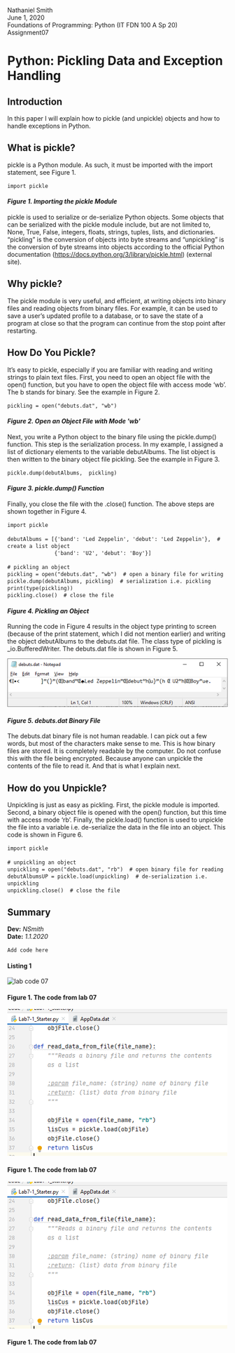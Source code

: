 Nathaniel Smith  
June 1, 2020  
Foundations of Programming: Python (IT FDN 100 A Sp 20)  
Assignment07  


# Python: Pickling Data and Exception Handling
## Introduction
In this paper I will explain how to pickle (and unpickle) objects and how to handle exceptions in Python.  
## What is pickle?
pickle is a Python module. As such, it must be imported with the import statement, see Figure 1.
```
import pickle
```
#### *Figure 1. Importing the pickle Module*
pickle is used to serialize or de-serialize Python objects. Some objects that can be serialized with the pickle module include, but are not limited to, None, True, False, integers, floats, strings, tuples, lists, and dictionaries. “pickling” is the conversion of objects into byte streams and “unpickling” is the conversion of byte streams into objects according to the official Python documentation (https://docs.python.org/3/library/pickle.html) (external site).
## Why pickle?
The pickle module is very useful, and efficient, at writing objects into binary files and reading objects from binary files. For example, it can be used to save a user’s updated profile to a database, or to save the state of a program at close so that the program can continue from the stop point after restarting.
## How Do You Pickle?
It’s easy to pickle, especially if you are familiar with reading and writing strings to plain text files. First, you need to open an object file with the open() function, but you have to open the object file with access mode ‘wb’. The b stands for binary. See the example in Figure 2.
```
pickling = open("debuts.dat", "wb")
```
#### *Figure 2. Open an Object File with Mode 'wb'*
Next, you write a Python object to the binary file using the pickle.dump() function. This step is the serialization process. In my example, I assigned a list of dictionary elements to the variable debutAlbums. The list object is then written to the binary object file pickling. See the example in Figure 3.
```
pickle.dump(debutAlbums,  pickling)
```
#### *Figure 3. pickle.dump() Function*
Finally, you close the file with the .close() function. The above steps are shown together in Figure 4.
```
import pickle

debutAlbums = [{'band': 'Led Zeppelin', 'debut': 'Led Zeppelin'},  # create a list object
               {'band': 'U2', 'debut': 'Boy'}]

# pickling an object
pickling = open("debuts.dat", "wb")  # open a binary file for writing
pickle.dump(debutAlbums, pickling)  # serialization i.e. pickling
print(type(pickling))
pickling.close()  # close the file
```
#### *Figure 4. Pickling an Object*
Running the code in Figure 4 results in the object type printing to screen (because of the print statement, which I did not mention earlier) and writing the object debutAlbums to the debuts.dat file. The class type of pickling is _io.BufferedWriter. The debuts.dat file is shown in Figure 5.  

![debuts.dat binary file](./images/figure5.png "debuts.dat")
#### *Figure 5. debuts.dat Binary File*
The debuts.dat binary file is not human readable. I can pick out a few words, but most of the characters make sense to me. This is how binary files are stored. It is completely readable by the computer. Do not confuse this with the file being encrypted. Because anyone can unpickle the contents of the file to read it. And that is what I explain next.
## How do you Unpickle?
Unpickling is just as easy as pickling. First, the pickle module is imported. Second, a binary object file is opened with the open() function, but this time with access mode ‘rb’. Finally, the pickle.load() function is used to unpickle the file into a variable i.e. de-serialize the data in the file into an object. This code is shown in Figure 6.
```
import pickle

# unpickling an object
unpickling = open("debuts.dat", "rb")  # open binary file for reading
debutAlbumsUP = pickle.load(unpickling)  # de-serialization i.e. unpickling
unpickling.close()  # close the file
```










## Summary


**Dev:** *NSmith*  
**Date:** *1.1.2020*  


```
Add code here
```
#### Listing 1  

![lab code 07](https://10neg9.github.io/ITFnd100-Mod07/07_labcode.PNG "lab 7 code")
#### Figure 1. The code from lab 07  
![lab code 07](07_labcode.PNG "lab 7 code")
#### Figure 1. The code from lab 07  
![lab code 07](./images/07_labcode.PNG "lab 7 code")
#### Figure 1. The code from lab 07 
